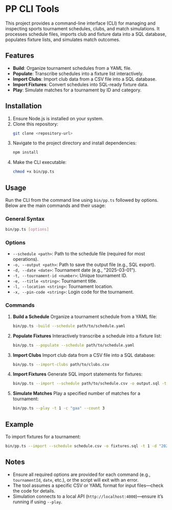 # PP CLI Tools

This project provides a command-line interface (CLI) for managing and inspecting sports tournament schedules, clubs, and match simulations. It processes schedule files, imports club and fixture data into a SQL database, populates fixture lists, and simulates match outcomes.

## Features
- **Build**: Organize tournament schedules from a YAML file.
- **Populate**: Transcribe schedules into a fixture list interactively.
- **Import Clubs**: Import club data from a CSV file into a SQL database.
- **Import Fixtures**: Convert schedules into SQL-ready fixture data.
- **Play**: Simulate matches for a tournament by ID and category.

## Installation
1. Ensure Node.js is installed on your system.
2. Clone this repository:
   ```bash
   git clone <repository-url>
   ```
3. Navigate to the project directory and install dependencies:
   ```bash
   npm install
   ```
4. Make the CLI executable:
   ```bash
   chmod +x bin/pp.ts
   ```

## Usage
Run the CLI from the command line using `bin/pp.ts` followed by options. Below are the main commands and their usage:

### General Syntax
```bash
bin/pp.ts [options]
```

### Options
- `--schedule <path>`: Path to the schedule file (required for most operations).
- `-o, --output <path>`: Path to save the output file (e.g., SQL export).
- `-d, --date <date>`: Tournament date (e.g., "2025-03-01").
- `-t, --tournament-id <number>`: Unique tournament ID.
- `-e, --title <string>`: Tournament title.
- `-l, --location <string>`: Tournament location.
- `-x, --pin-code <string>`: Login code for the tournament.

### Commands
1. **Build a Schedule**
   Organize a tournament schedule from a YAML file:
   ```bash
   bin/pp.ts -build --schedule path/to/schedule.yaml
   ```

2. **Populate Fixtures**
   Interactively transcribe a schedule into a fixture list:
   ```bash
   bin/pp.ts --populate --schedule path/to/schedule.yaml
   ```

3. **Import Clubs**
   Import club data from a CSV file into a SQL database:
   ```bash
   bin/pp.ts --import-clubs path/to/clubs.csv
   ```

4. **Import Fixtures**
   Generate SQL import statements for fixtures:
   ```bash
   bin/pp.ts --import --schedule path/to/schedule.csv -o output.sql -t 1 -d "2025-03-01" -e "Spring Cup" -l "Dublin" -x "1234"
   ```

5. **Simulate Matches**
   Play a specified number of matches for a tournament:
   ```bash
   bin/pp.ts --play -t 1 -c "gaa" --count 3
   ```

## Example
To import fixtures for a tournament:
```bash
bin/pp.ts --import --schedule schedule.csv -o fixtures.sql -t 1 -d "2025-03-01" -e "Spring Cup" -l "Dublin" -x "ABCD1234"
```

## Notes
- Ensure all required options are provided for each command (e.g., `tournamentId`, `date`, etc.), or the script will exit with an error.
- The tool assumes a specific CSV or YAML format for input files—check the code for details.
- Simulation connects to a local API (`http://localhost:4000`)—ensure it’s running if using `--play`.

